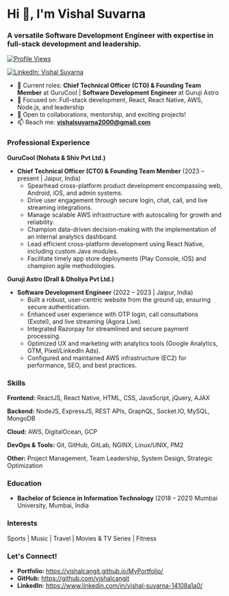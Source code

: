 # Hi 👋, I'm Vishal Suvarna
### A versatile Software Development Engineer with expertise in full-stack development and leadership. 

[![Profile Views](https://komarev.com/ghpvc/?username=vishalcangit&label=Profile%20views&color=0e75b6&style=flat)](https://github.com/vishalcangit)

[![LinkedIn: Vishal Suvarna](https://img.shields.io/badge/-Vishal%20Suvarna-blue?style=flat-square&logo=Linkedin&logoColor=white&link=https://linkedin.com/in/vishal-suvarna-14108a1a0/)](https://linkedin.com/in/vishal-suvarna-14108a1a0/)

* 💼  Current roles: **Chief Technical Officer (CTO) & Founding Team Member** at GuruCool | **Software Development Engineer** at Guruji Astro
* 🌱 Focused on:  Full-stack development, React, React Native, AWS, Node.js, and leadership
* 🤝 Open to collaborations, mentorship, and exciting projects!
* 📫 Reach me: **vishalsuvarna2000@gmail.com**

### Professional Experience

**GuruCool (Nohata & Shiv Pvt Ltd.)** 
* **Chief Technical Officer (CTO) & Founding Team Member**  (2023 – present | Jaipur, India)
    * Spearhead cross-platform product development encompassing web, Android, iOS, and admin systems.
    * Drive user engagement through secure login, chat, call, and live streaming integrations. 
    * Manage scalable AWS infrastructure with autoscaling for growth and reliability.
    * Champion data-driven decision-making with the implementation of an internal analytics dashboard.
    * Lead efficient cross-platform development using React Native, including custom Java modules.  
    * Facilitate timely app store deployments (Play Console, iOS) and champion agile methodologies.

**Guruji Astro (Drall & Dholiya Pvt Ltd.)** 
* **Software Development Engineer** (2022 – 2023 | Jaipur, India)
    * Built a robust, user-centric website from the ground up, ensuring secure authentication.
    * Enhanced user experience with OTP login, call consultations (Exotel), and live streaming (Agora Live).
    * Integrated  Razorpay for streamlined and secure payment processing.
    * Optimized UX and marketing with analytics tools (Google Analytics, GTM, Pixel/LinkedIn Ads).
    * Configured and maintained AWS infrastructure (EC2) for performance, SEO, and best practices.

### Skills

**Frontend:** ReactJS, React Native, HTML, CSS, JavaScript, jQuery, AJAX 

**Backend:** NodeJS, ExpressJS, REST APIs, GraphQL, Socket.IO, MySQL, MongoDB

**Cloud:** AWS, DigitalOcean, GCP

**DevOps & Tools:**  Git, GitHub, GitLab, NGINX, Linux/UNIX, PM2

**Other:** Project Management, Team Leadership, System Design, Strategic Optimization

### Education

* **Bachelor of Science in Information Technology** (2018 – 2021) 
  Mumbai University, Mumbai, India

### Interests

Sports | Music | Travel | Movies & TV Series | Fitness

### Let's Connect!

* **Portfolio:** https://vishalcangit.github.io/MyPortfolio/ 
* **GitHub:** https://github.com/vishalcangit
* **LinkedIn:**  https://www.linkedin.com/in/vishal-suvarna-14108a1a0/ 

